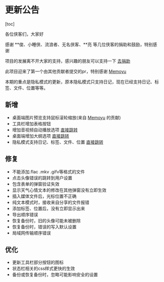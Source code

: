﻿# 更新公告

[toc]

各位侠客们，大家好

感谢 **俊、小睡侠、流浪者、无名侠客、**亮 等几位侠客的捐助和鼓励，特别感谢

项目的发展离不开大家的支持，感兴趣的朋友可以支持一下 [去捐助](sponsor)

此项目迎来了第一个由其他贡献者提交的pr，特别感谢 [Memoyu](https://github.com/Memoyu)

本期的重点是隐私模式的更新，原本隐私模式只支持日记，现在已经支持日记、标签、文件、位置等等。

## 新增

* 桌面端图片预览支持鼠标滚轮缩放(来自 [Memoyu](https://github.com/Memoyu) 的贡献)
* 工具栏增加表格按钮
* 增加音视频自动播放选项 [直接跳转](diarySetting)
* 桌面端增加大纲选项 [直接跳转](outlineSetting)
* 隐私模式支持日记、标签、文件、位置 [直接跳转](privacyMode)

## 修复

* 不能添加.flac .mkv .gifv等格式的文件
* 点击头像错误的跳转到用户设置
* 包含表单的弹窗验证失效
* 显示天气心情文本的修改在其他弹窗没有立即生效
* 插入媒体文件后，光标位置不正确
* 纯文本模式时，接收来自分享的文件报错
* 添加标签、位置后，没有立即显示出来
* 导出顺序错误
* 恢复备份时，旧的头像可能未被删除
* 恢复备份时，错误的写入默认设置
* 局域网传输顺序错误

## 优化

* 更新工具栏部分按钮的图标
* 状态栏相关的css样式更快的生效
* 备份或恢复备份时，忽略可能影响安全的设置